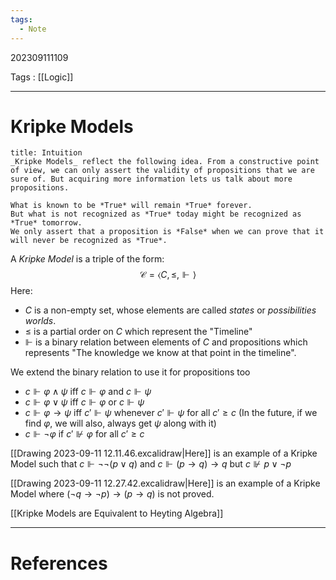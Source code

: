 ```yaml
---
tags:
  - Note
---
```

202309111109

Tags : [[Logic]]

---
# Kripke Models

```ad-hint
title: Intuition
_Kripke Models_ reflect the following idea. From a constructive point of view, we can only assert the validity of propositions that we are sure of. But acquiring more information lets us talk about more propositions.

What is known to be *True* will remain *True* forever.
But what is not recognized as *True* today might be recognized as *True* tomorrow.
We only assert that a proposition is *False* when we can prove that it will never be recognized as *True*.
```

A *Kripke Model* is a triple of the form:
$$
\mathcal C = \langle 
                  C
                , \le
                , \Vdash 
             \rangle
$$
Here:
- $C$ is a non-empty set, whose elements are called *states* or *possibilities worlds*.
- $\le$ is a partial order on $C$ which represent the "Timeline"
- $\Vdash$ is a binary relation between elements of $C$ and propositions which represents "The knowledge we know at that point in the timeline".

We extend the binary relation to use it for propositions too
- $c\Vdash \varphi\land\psi$ iff $c\Vdash\varphi$ and $c\Vdash\psi$ 
- $c\Vdash \varphi\lor\psi$ iff $c\Vdash\varphi$ or $c\Vdash\psi$
- $c\Vdash \varphi\to\psi$ iff $c'\Vdash \psi$ whenever $c'\Vdash\psi$ for all $c'\ge c$ (In the future, if we find $\varphi$, we will also, always get $\psi$ along with it)
- $c\Vdash \lnot\varphi$ if $c'\not\Vdash\varphi$ for all $c'\ge c$

[[Drawing 2023-09-11 12.11.46.excalidraw|Here]] is an example of a Kripke Model such that $c\Vdash\lnot\lnot(p\lor q)$ and $c\Vdash(p\to q)\to q$ but $c\not\Vdash p\lor\lnot p$ 

[[Drawing 2023-09-11 12.27.42.excalidraw|Here]] is an example of a Kripke Model where $(\lnot q\to\lnot p)\to(p\to q)$ is not proved.

[[Kripke Models are Equivalent to Heyting Algebra]]

---
# References
